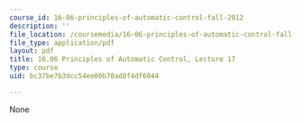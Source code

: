 ```yaml
---
course_id: 16-06-principles-of-automatic-control-fall-2012
description: ''
file_location: /coursemedia/16-06-principles-of-automatic-control-fall-2012/bc37be7b3dcc54ee00b70ad8f4df6044_MIT16_06F12_Lecture_17.pdf
file_type: application/pdf
layout: pdf
title: 16.06 Principles of Automatic Control, Lecture 17
type: course
uid: bc37be7b3dcc54ee00b70ad8f4df6044

---
```

None
